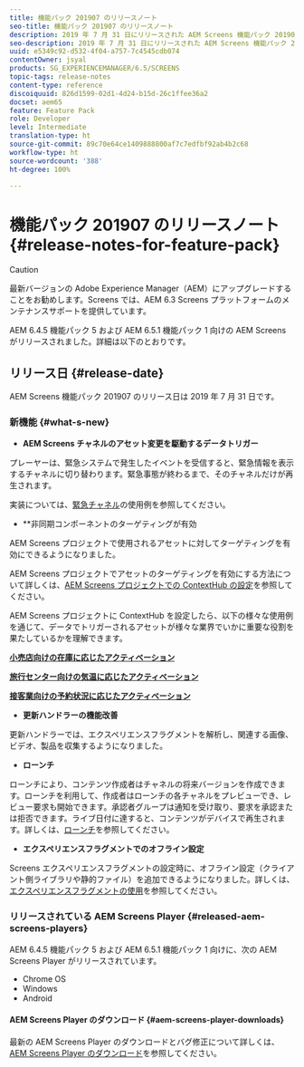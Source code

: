 ```yaml
---
title: 機能パック 201907 のリリースノート
seo-title: 機能パック 201907 のリリースノート
description: 2019 年 7 月 31 日にリリースされた AEM Screens 機能パック 201907 について説明します。
seo-description: 2019 年 7 月 31 日にリリースされた AEM Screens 機能パック 201907 について説明します。
uuid: e5349c92-d532-4f04-a757-7c4545cdb074
contentOwner: jsyal
products: SG_EXPERIENCEMANAGER/6.5/SCREENS
topic-tags: release-notes
content-type: reference
discoiquuid: 826d1599-02d1-4d24-b15d-26c1ffee36a2
docset: aem65
feature: Feature Pack
role: Developer
level: Intermediate
translation-type: ht
source-git-commit: 89c70e64ce1409888800af7c7edfbf92ab4b2c68
workflow-type: ht
source-wordcount: '388'
ht-degree: 100%

---
```



# 機能パック 201907 のリリースノート {#release-notes-for-feature-pack}

>[!CAUTION]
>
>最新バージョンの Adobe Experience Manager（AEM）にアップグレードすることをお勧めします。Screens では、AEM 6.3 Screens プラットフォームのメンテナンスサポートを提供しています。

AEM 6.4.5 機能パック 5 および AEM 6.5.1 機能パック 1 向けの AEM Screens がリリースされました。詳細は以下のとおりです。

## リリース日 {#release-date}

AEM Screens 機能パック 201907 のリリース日は 2019 年 7 月 31 日です。

### 新機能 {#what-s-new}

* **AEM Screens チャネルのアセット変更を駆動するデータトリガー**

プレーヤーは、緊急システムで発生したイベントを受信すると、緊急情報を表示するチャネルに切り替わります。緊急事態が終わるまで、そのチャネルだけが再生されます。

実装については、[緊急チャネル](emergency-channel.md)の使用例を参照してください。

* **非同期コンポーネントのターゲティングが有効

AEM Screens プロジェクトで使用されるアセットに対してターゲティングを有効にできるようになりました。

AEM Screens プロジェクトでアセットのターゲティングを有効にする方法について詳しくは、[AEM Screens プロジェクトでの ContextHub の設定](configuring-context-hub.md)を参照してください。

AEM Screens プロジェクトに ContextHub を設定したら、以下の様々な使用例を通じて、データでトリガーされるアセットが様々な業界でいかに重要な役割を果たしているかを理解できます。

**[小売店向けの在庫に応じたアクティベーション](retail-inventory-activation.md)**

**[旅行センター向けの気温に応じたアクティベーション](local-temperature-activation.md)**

**[接客業向けの予約状況に応じたアクティベーション](hospitality-reservation-activation.md)**

* **更新ハンドラーの機能改善**

更新ハンドラーでは、エクスペリエンスフラグメントを解析し、関連する画像、ビデオ、製品を収集するようになりました。

* **ローンチ**

ローンチにより、コンテンツ作成者はチャネルの将来バージョンを作成できます。ローンチを利用して、作成者はローンチの各チャネルをプレビューでき、レビュー要求も開始できます。承認者グループは通知を受け取り、要求を承認または拒否できます。ライブ日付に達すると、コンテンツがデバイスで再生されます。詳しくは、[ローンチ](launches.md)を参照してください。

* **エクスペリエンスフラグメントでのオフライン設定**

Screens エクスペリエンスフラグメントの設定時に、オフライン設定（クライアント側ライブラリや静的ファイル）を追加できるようになりました。詳しくは、[エクスペリエンスフラグメントの使用](experience-fragments-in-screens.md)を参照してください。

### リリースされている AEM Screens Player {#released-aem-screens-players}

AEM 6.4.5 機能パック 5 および AEM 6.5.1 機能パック 1 向けに、次の AEM Screens Player がリリースされています。

* Chrome OS
* Windows
* Android

#### AEM Screens Player のダウンロード {#aem-screens-player-downloads}

最新の AEM Screens Player のダウンロードとバグ修正について詳しくは、[AEM Screens Player のダウンロード](https://download.macromedia.com/screens/)を参照してください。

